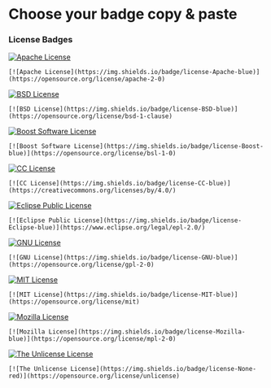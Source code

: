 # Choose your badge copy & paste

### License Badges

[![Apache License](https://img.shields.io/badge/license-Apache-blue)](https://opensource.org/license/apache-2-0)
```
[![Apache License](https://img.shields.io/badge/license-Apache-blue)](https://opensource.org/license/apache-2-0)
```
[![BSD License](https://img.shields.io/badge/license-BSD-blue)](https://opensource.org/license/bsd-1-clause) 
```
[![BSD License](https://img.shields.io/badge/license-BSD-blue)](https://opensource.org/license/bsd-1-clause) 
```
[![Boost Software License](https://img.shields.io/badge/license-Boost-blue)](https://opensource.org/license/bsl-1-0)
```
[![Boost Software License](https://img.shields.io/badge/license-Boost-blue)](https://opensource.org/license/bsl-1-0)
``` 
[![CC License](https://img.shields.io/badge/license-CC-blue)](https://creativecommons.org/licenses/by/4.0/)
```
[![CC License](https://img.shields.io/badge/license-CC-blue)](https://creativecommons.org/licenses/by/4.0/)
```
[![Eclipse Public License](https://img.shields.io/badge/license-Eclipse-blue)](https://www.eclipse.org/legal/epl-2.0/)
```
[![Eclipse Public License](https://img.shields.io/badge/license-Eclipse-blue)](https://www.eclipse.org/legal/epl-2.0/)
``` 
[![GNU License](https://img.shields.io/badge/license-GNU-blue)](https://opensource.org/license/gpl-2-0)
```
[![GNU License](https://img.shields.io/badge/license-GNU-blue)](https://opensource.org/license/gpl-2-0)
```
[![MIT License](https://img.shields.io/badge/license-MIT-blue)](https://opensource.org/license/mit)
```
[![MIT License](https://img.shields.io/badge/license-MIT-blue)](https://opensource.org/license/mit)
```
[![Mozilla License](https://img.shields.io/badge/license-Mozilla-blue)](https://opensource.org/license/mpl-2-0)
```
[![Mozilla License](https://img.shields.io/badge/license-Mozilla-blue)](https://opensource.org/license/mpl-2-0)
```
[![The Unlicense License](https://img.shields.io/badge/license-None-red)](https://opensource.org/license/unlicense)
```
[![The Unlicense License](https://img.shields.io/badge/license-None-red)](https://opensource.org/license/unlicense)
```